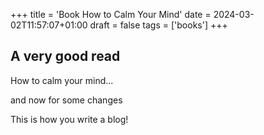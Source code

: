 +++
title = 'Book How to Calm Your Mind'
date = 2024-03-02T11:57:07+01:00
draft = false
tags = ['books']
+++

## A very good read

How to calm your mind...

and now for some changes

This is how you write a blog!
